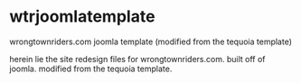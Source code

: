 wtrjoomlatemplate
=================

wrongtownriders.com joomla template (modified from the tequoia template)

herein lie the site redesign files for wrongtownriders.com. built off of joomla. modified from the tequoia template.
